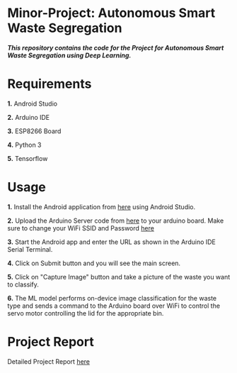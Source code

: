 # Minor-Project: Autonomous Smart Waste Segregation

***This repository contains the code for the Project for Autonomous Smart Waste Segregation using Deep Learning.***

# Requirements

**1.** Android Studio

**2.** Arduino IDE

**3.** ESP8266 Board

**4.** Python 3

**5.** Tensorflow

# Usage

**1.** Install the Android application from [here](https://github.com/AneekHait/Waste-Segregation/tree/master/SmartWasteSegregation) using Android Studio.

**2.** Upload the Arduino Server code from [here](https://github.com/AneekHait/Waste-Segregation/tree/master/SmartWasteSegregator-Arduino-Code/arduino_server) to your arduino board. Make sure to change your WiFi SSID and Password [here](https://github.com/AneekHait/Waste-Segregation/blob/fb4b08ac0044174a42bae6143078471ba0b9ac2f/SmartWasteSegregator-Arduino-Code/arduino_server/arduino_server.ino#L5)

**3.** Start the Android app and enter the URL as shown in the Arduino IDE Serial Terminal.

**4.** Click on Submit button and you will see the main screen.

**5.** Click on "Capture Image" button and take a picture of the waste you want to classify.

**6.** The ML model performs on-device image classification for the waste type and sends a command to the Arduino board over WiFi to control the servo motor controlling the lid for the appropriate bin.

# Project Report
Detailed Project Report [here](https://github.com/AneekHait/Waste-Segregation/blob/master/Detailed_Report.pdf)


